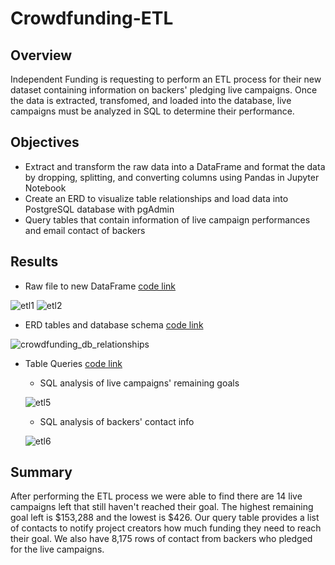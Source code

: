 # Crowdfunding-ETL
## Overview
Independent Funding is requesting to perform an ETL process for their new dataset containing information on backers' pledging live campaigns. Once the data is extracted, transfomed, and loaded into the database, live campaigns must be analyzed in SQL to determine their performance.

## Objectives
- Extract and transform the raw data into a DataFrame and format the data by dropping, splitting, and converting columns using Pandas in Jupyter Notebook
- Create an ERD to visualize table relationships and load data into PostgreSQL database with pgAdmin 
- Query tables that contain information of live campaign performances and email contact of backers

## Results
- Raw file to new DataFrame [code link](https://github.com/chrisc1777/Crowdfunding-ETL/blob/main/Extract-Transform_final_code.ipynb)

![etl1](https://user-images.githubusercontent.com/106359564/215354624-dc01f139-862a-4c88-82da-f61d2f56387c.png)
![etl2](https://user-images.githubusercontent.com/106359564/215354626-7f2d5e46-3684-4b8c-a916-a1878258b1f0.png)


- ERD tables and database schema [code link](https://github.com/chrisc1777/Crowdfunding-ETL/blob/main/crowdfunding_db%20table_schema.sql)

![crowdfunding_db_relationships](https://user-images.githubusercontent.com/106359564/215353873-13f48248-fdd8-4288-b583-5f43a9ac9676.png)


- Table Queries [code link](https://github.com/chrisc1777/Crowdfunding-ETL/blob/main/crowdfunding_SQL_Analysis.sql)
  - SQL analysis of live campaigns' remaining goals
  
  
  ![etl5](https://user-images.githubusercontent.com/106359564/215355909-6dbdb731-8be6-4b86-a57f-2152b5166559.png)
  
  
  
  - SQL analysis of backers' contact info
  
  
  ![etl6](https://user-images.githubusercontent.com/106359564/215356001-b79a41a2-bcf2-46d5-b86f-c7b67ee90bd1.png)



## Summary
After performing the ETL process we were able to find there are 14 live campaigns left that still haven't reached their goal. The highest remaining goal left is $153,288 and the lowest is $426. Our query table provides a list of contacts to notify project creators how much funding they need to reach their goal. We also have 8,175 rows of contact from backers who pledged for the live campaigns.
